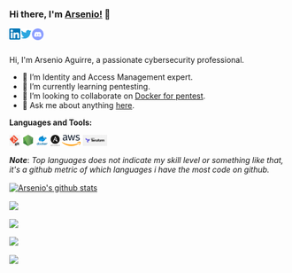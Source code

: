 <!-- markdownlint-disable MD033 MD041 -->

### Hi there, I'm [Arsenio!](https://aaaguirrep.dev) 👋

<a href="https://www.linkedin.com/in/aaaguirrep/">
  <img align="left" alt="Arsenio Aguirre | Linkedin" width="20px" src="assets/linkedin.png" />
</a>
<a href="https://twitter.com/aaaguirrep">
  <img align="left" alt="Arsenio Aguirre | Twitter" width="21px" src="assets/twitter.svg" />
</a>
<a href="https://discord.gg/2uBfu8E">
  <img align="left" alt="Arsenio Aguirre | Discord" width="21px" src="assets/discord.svg" />
</a>

<br />
<br />

Hi, I'm Arsenio Aguirre, a passionate cybersecurity professional.

- 🔭 I’m Identity and Access Management expert.
- 🌱 I’m currently learning pentesting.
- :handshake: I’m looking to collaborate on [Docker for pentest](https://github.com/aaaguirrep/pentest).
- 💬 Ask me about anything [here](https://discord.gg/2uBfu8E).

**Languages and Tools:**

<code><img height="20" src="assets/git.png"></code>
<code><img height="20" src="assets/nodejs.png"></code>
<code><img height="20" src="assets/docker.png"></code>
<code><img height="20" src="assets/ansible.png"></code>
<code><img height="20" src="assets/aws.png"></code>
<code><img height="20" src="assets/terraform.png"></code>

***Note***: *Top languages does not indicate my skill level or something like that, it's a github metric of which languages i have the most code on github.*

<a href="https://github.com/aaaguirrep"><img align="center" src="https://github-readme-stats.vercel.app/api?username=aaaguirrep&show_icons=true&include_all_commits=true&theme=dark" alt="Arsenio's github stats" /></a>

<a href="https://github.com/aaaguirrep"><img align="center" src="https://github-readme-stats.vercel.app/api/top-langs/?username=aaaguirrep&layout=compact&theme=dark"/></a>

<a href="https://github.com/aaaguirrep/pentest"><img align="center" src="https://github-readme-stats.vercel.app/api/pin/?username=aaaguirrep&repo=pentest&theme=dark" /></a>

<a href="https://github.com/aaaguirrep/vps-docker-for-pentest"><img align="center" src="https://github-readme-stats.vercel.app/api/pin/?username=aaaguirrep&repo=vps-docker-for-pentest&theme=dark"/></a>

<a href="https://github.com/aaaguirrep/docker-pentest-config"><img align="center" src="https://github-readme-stats.vercel.app/api/pin/?username=aaaguirrep&repo=docker-pentest-config&theme=dark"/></a>

